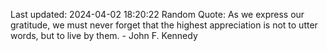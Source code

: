 Last updated: 2024-04-02 18:20:22
Random Quote: As we express our gratitude, we must never forget that the highest appreciation is not to utter words, but to live by them. - John F. Kennedy